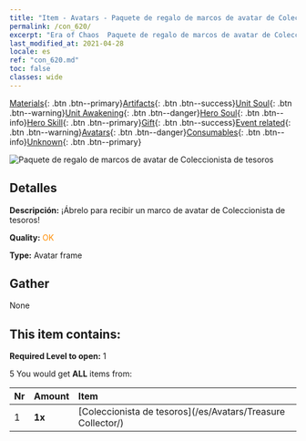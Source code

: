 ```yaml
---
title: "Item - Avatars - Paquete de regalo de marcos de avatar de Coleccionista de tesoros"
permalink: /con_620/
excerpt: "Era of Chaos  Paquete de regalo de marcos de avatar de Coleccionista de tesoros"
last_modified_at: 2021-04-28
locale: es
ref: "con_620.md"
toc: false
classes: wide
---
```

 [Materials](/ItemsES/){: .btn .btn--primary}[Artifacts](/ItemsES/Artifacts/){: .btn .btn--success}[Unit Soul](/ItemsES/UnitSoul/){: .btn .btn--warning}[Unit Awakening](/ItemsES/UnitAwakening/){: .btn .btn--danger}[Hero Soul](/ItemsES/HeroSoul/){: .btn .btn--info}[Hero Skill](/ItemsES/HeroSkill/){: .btn .btn--primary}[Gift](/ItemsES/Gift/){: .btn .btn--success}[Event related](/ItemsES/Events/){: .btn .btn--warning}[Avatars](/ItemsES/Avatars/){: .btn .btn--danger}[Consumables](/ItemsES/Consumables/){: .btn .btn--info}[Unknown](/ItemsES/Unknown/){: .btn .btn--primary}

 ![Paquete de regalo de marcos de avatar de Coleccionista de tesoros](/images/t/i_907003.png)

## Detalles
 **Descripción:** ¡Ábrelo para recibir un marco de avatar de Coleccionista de tesoros!

 **Quality:** <span style="color: #FF8C00">OK</span>

 **Type:** Avatar frame

## Gather

  None

## This item contains:

 **Required Level to open:** 1

 5 You would get **ALL** items  from:

  | Nr | Amount |     Item    |
  |:---|:-------|:------------|
  | 1 |  **1x** | [Coleccionista de tesoros](/es/Avatars/Treasure Collector/) |  | 
